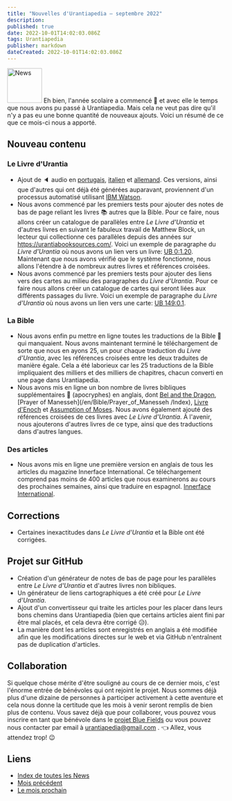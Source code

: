 ```yaml
---
title: "Nouvelles d'Urantiapedia — septembre 2022"
description:
published: true
date: 2022-10-01T14:02:03.086Z
tags: Urantiapedia
publisher: markdown
dateCreated: 2022-10-01T14:02:03.086Z
---
```


<img src="/_assets/svg/icon-news.svg" alt="News" style="width: 80px;"> Eh bien, l'année scolaire a commencé :school: et avec elle le temps que nous avons pu passé à Urantiapedia. Mais cela ne veut pas dire qu'il n'y a pas eu une bonne quantité de nouveaux ajouts. Voici un résumé de ce que ce mois-ci nous a apporté.

## Nouveau contenu

### Le Livre d'Urantia

- Ajout de :speaker: audio en [portugais](/pt/The_Urantia_Book/0), [italien](/it/The_Urantia_Book/0) et [allemand](/de/The_Urantia_Book/0). Ces versions, ainsi que d'autres qui ont déjà été générées auparavant, proviennent d'un processus automatisé utilisant [IBM Watson](https://www.ibm.com/es-es/cloud/watson-speech-to-text).
- Nous avons commencé par les premiers tests pour ajouter des notes de bas de page reliant les livres :books: autres que la Bible. Pour ce faire, nous allons créer un catalogue de parallèles entre _Le Livre d'Urantia_ et d'autres livres en suivant le fabuleux travail de Matthew Block, un lecteur qui collectionne ces parallèles depuis des années sur https://urantiabooksources.com/. Voici un exemple de paragraphe du _Livre d'Urantia_ où nous avons un lien vers un livre: [UB 0:1.20](/en/The_Urantia_Book/0#p1_20). Maintenant que nous avons vérifié que le système fonctionne, nous allons l'étendre à de nombreux autres livres et références croisées.
- Nous avons commencé par les premiers tests pour ajouter des liens vers des cartes au milieu des paragraphes du _Livre d'Urantia_. Pour ce faire nous allons créer un catalogue de cartes qui seront liées aux différents passages du livre. Voici un exemple de paragraphe du _Livre d'Urantia_ où nous avons un lien vers une carte: [UB 149:0.1](/en/The_Urantia_Book/149#p0_1).

### La Bible

- Nous avons enfin pu mettre en ligne toutes les traductions de la Bible :closed_book: qui manquaient. Nous avons maintenant terminé le téléchargement de sorte que nous en ayons 25, un pour chaque traduction du _Livre d'Urantia_, avec les références croisées entre les deux traduites de manière égale. Cela a été laborieux car les 25 traductions de la Bible impliquaient des milliers et des milliers de chapitres, chacun converti en une page dans Urantiapedia.
- Nous avons mis en ligne un bon nombre de livres bibliques supplémentaires :green_book: (apocryphes) en anglais, dont [Bel and the Dragon](/en/Bible/Bel_and_the_Dragon/Index), [Prayer of Manesseh](/en/Bible/Prayer_of_Manesseh /Index), [Livre d'Enoch](/en/Bible/Book_of_Enoch/Index) et [Assumption of Moses](/en/Bible/Assumption_of_Moses/Index). Nous avons également ajouté des références croisées de ces livres avec _Le Livre d'Urantia_. À l'avenir, nous ajouterons d'autres livres de ce type, ainsi que des traductions dans d'autres langues.

### Des articles

- Nous avons mis en ligne une première version en anglais de tous les articles du magazine Innerface International. Ce téléchargement comprend pas moins de 400 articles que nous examinerons au cours des prochaines semaines, ainsi que traduire en espagnol. [Innerface International](/en/index/articles#innerface-international).

## Corrections

- Certaines inexactitudes dans _Le Livre d'Urantia_ et la Bible ont été corrigées.

## Projet sur GitHub

- Création d'un générateur de notes de bas de page pour les parallèles entre _Le Livre d'Urantia_ et d'autres livres non bibliques.
- Un générateur de liens cartographiques a été créé pour _Le Livre d'Urantia_.
- Ajout d'un convertisseur qui traite les articles pour les placer dans leurs bons chemins dans Urantiapedia (bien que certains articles aient fini par être mal placés, et cela devra être corrigé :disappointed_relieved:).
- La manière dont les articles sont enregistrés en anglais a été modifiée afin que les modifications directes sur le web et via GitHub n'entraînent pas de duplication d'articles.

## Collaboration

Si quelque chose mérite d'être souligné au cours de ce dernier mois, c'est l'énorme entrée de bénévoles qui ont rejoint le projet. Nous sommes déjà plus d'une dizaine de personnes à participer activement à cette aventure et cela nous donne la certitude que les mois à venir seront remplis de bien plus de contenu. Vous savez déjà que pour collaborer, vous pouvez vous inscrire en tant que bénévole dans le [projet Blue Fields](https://blue-fields.netlify.app/projects/292396532506821125) ou vous pouvez nous contacter par email à urantiapedia@gmail.com . :point_left: Allez, vous attendez trop! :wink:

## Liens

- [Index de toutes les News](/fr/news)
- [Mois précédent](/fr/news/2022/08)
- [Le ​​mois prochain](/fr/news/2022/10)